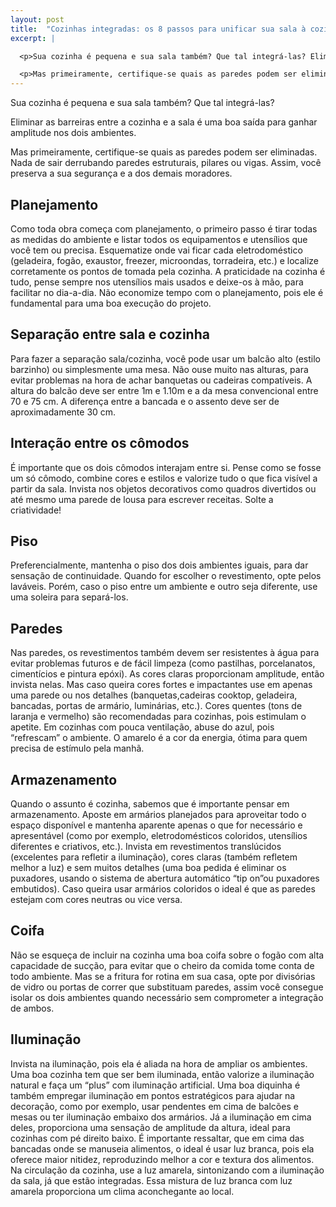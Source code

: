 ```yaml
---
layout: post
title:  "Cozinhas integradas: os 8 passos para unificar sua sala à cozinha"
excerpt: |

  <p>Sua cozinha é pequena e sua sala também? Que tal integrá-las? Eliminar as barreiras entre a cozinha e a sala é uma boa saída para ganhar amplitude nos dois ambientes.</p>

  <p>Mas primeiramente, certifique-se quais as paredes podem ser eliminadas. Nada de sair derrubando paredes estruturais, pilares ou vigas. Assim, você preserva a sua segurança e a dos demais moradores.</p>
---
```

Sua cozinha é pequena e sua sala também? Que tal integrá-las?

Eliminar as barreiras entre a cozinha e a sala é uma boa saída para ganhar amplitude nos dois ambientes.

Mas primeiramente, certifique-se quais as paredes podem ser eliminadas. Nada de sair derrubando paredes estruturais, pilares ou vigas. Assim, você preserva a sua segurança e a dos demais moradores.

Planejamento
------------

Como toda obra começa com planejamento, o primeiro passo é tirar todas as medidas do ambiente e listar todos os equipamentos e utensílios que você tem ou precisa. Esquematize onde vai ficar cada eletrodoméstico (geladeira, fogão, exaustor, freezer, microondas, torradeira, etc.) e localize corretamente os pontos de tomada pela cozinha. A praticidade na cozinha é tudo, pense sempre nos utensílios mais usados e deixe-os à mão, para facilitar no dia-a-dia. Não economize tempo com o planejamento, pois ele é fundamental para uma boa execução do projeto.

Separação entre sala e cozinha
------------------------------

Para fazer a separação sala/cozinha, você pode usar um balcão alto (estilo barzinho) ou simplesmente uma mesa. Não ouse muito nas alturas, para evitar problemas na hora de achar banquetas ou cadeiras compatíveis. A altura do balcão deve ser entre 1m e 1.10m e a da mesa convencional entre 70 e 75 cm. A diferença entre a bancada e o assento deve ser de aproximadamente 30 cm.

Interação entre os cômodos
--------------------------

É importante que os dois cômodos interajam entre si. Pense como se fosse um só cômodo, combine cores e estilos e valorize tudo o que fica visível a partir da sala. Invista nos objetos decorativos como quadros divertidos ou até mesmo uma parede de lousa para escrever receitas. Solte a criatividade!

Piso
----

Preferencialmente, mantenha o piso dos dois ambientes iguais, para dar sensação de continuidade. Quando for escolher o revestimento, opte pelos laváveis. Porém, caso o piso entre um ambiente e outro seja diferente, use uma soleira para separá-los.

Paredes
-------

Nas paredes, os revestimentos também devem ser resistentes à água para evitar problemas futuros e de fácil limpeza (como pastilhas, porcelanatos, cimentícios e pintura epóxi). As cores claras proporcionam amplitude, então invista nelas. Mas caso queira cores fortes e impactantes use em apenas uma parede ou nos detalhes (banquetas,cadeiras cooktop, geladeira, bancadas, portas de armário, luminárias, etc.). Cores quentes (tons de laranja e vermelho) são recomendadas para cozinhas, pois estimulam o apetite. Em cozinhas com pouca ventilação, abuse do azul, pois “refrescam” o ambiente. O amarelo é a cor da energia, ótima para quem precisa de estímulo pela manhã.

Armazenamento
-------------

Quando o assunto é cozinha, sabemos que é importante pensar em armazenamento. Aposte em armários planejados para aproveitar todo o espaço disponível e mantenha aparente apenas o que for necessário e apresentável (como por exemplo, eletrodomésticos coloridos, utensílios diferentes e criativos, etc.). Invista em revestimentos translúcidos (excelentes para refletir a iluminação), cores claras (também refletem melhor a luz) e sem muitos detalhes (uma boa pedida é eliminar os puxadores, usando o sistema de abertura automático “tip on”ou puxadores embutidos). Caso queira usar armários coloridos o ideal é que as paredes estejam com cores neutras ou vice versa.

Coifa
-----

Não se esqueça de incluir na cozinha uma boa coifa sobre o fogão com alta capacidade de sucção, para evitar que o cheiro da comida tome conta de todo ambiente. Mas se a fritura for rotina em sua casa, opte por divisórias de vidro ou portas de correr que substituam paredes, assim você consegue isolar os dois ambientes quando necessário sem comprometer a integração de ambos.

Iluminação
----------

Invista na iluminação, pois ela é aliada na hora de ampliar os ambientes. Uma boa cozinha tem que ser bem iluminada, então valorize a iluminação natural e faça um “plus” com iluminação artificial. Uma boa diquinha é também empregar iluminação em pontos estratégicos para ajudar na decoração, como por exemplo, usar pendentes em cima de balcões e mesas ou ter iluminação embaixo dos armários. Já a iluminação em cima deles, proporciona uma sensação de amplitude da altura, ideal para cozinhas com pé direito baixo. É importante ressaltar, que em cima das bancadas onde se manuseia alimentos, o ideal é usar luz branca, pois ela oferece maior nitidez, reproduzindo melhor a cor e textura dos alimentos.  Na circulação da cozinha, use a luz amarela, sintonizando com a iluminação da sala, já que estão integradas. Essa mistura de luz branca com luz amarela proporciona um clima aconchegante ao local.
